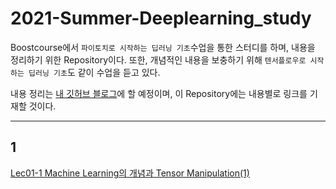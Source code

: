 # 2021-Summer-Deeplearning_study
Boostcourse에서 `파이토치로 시작하는 딥러닝 기초`수업을 통한 스터디를 하며, 내용을 정리하기 위한 Repository이다. 또한, 개념적인 내용을 보충하기 위해 `텐서플로우로 시작하는 딥러닝 기초`도 같이 수업을 듣고 있다.  

내용 정리는 [내 깃허브 블로그](https://sanghyunpark01.github.io/)에 할 예정이며, 이 Repository에는 내용별로 링크를 기재할 것이다.

---  
## 1
[Lec01-1 Machine Learning의 개념과 Tensor Manipulation(1)](https://sanghyunpark01.github.io/deeplearning_study/Lec01_1/)